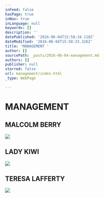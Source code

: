 ```yaml
---
inFeed: false
hasPage: true
inNav: true
inLanguage: null
keywords: []
description: ''
datePublished: '2016-06-04T15:58:34.118Z'
dateModified: '2016-06-04T15:58:33.326Z'
title: 'MANAGEMENT '
author: []
sourcePath: _posts/2016-06-04-management.md
authors: []
publisher: null
starred: false
url: management/index.html
_type: WebPage

---
```

# MANAGEMENT 

## MALCOLM BERRY
![](https://the-grid-user-content.s3-us-west-2.amazonaws.com/e22e8e78-676e-420a-a7f9-2310b892e927.jpg)

## LADY KIWI
![](https://the-grid-user-content.s3-us-west-2.amazonaws.com/89c02d5f-246c-4df2-ac0f-ad51e0adf820.jpg)

## TERESA LAFFERTY
![](https://the-grid-user-content.s3-us-west-2.amazonaws.com/ce1336e4-8c2b-45de-8d1a-213760543f0b.jpg)